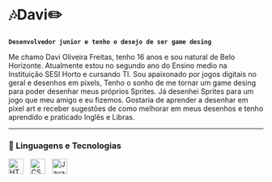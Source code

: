 # 🎶Davi✏️

**`Desenvolvedor junior e tenho o desejo de ser game desing`**

Me chamo Davi Oliveira Freitas, tenho 16 anos e sou natural de Belo Horizonte. Atualmente estou no segundo ano do Ensino medio na Instituição SESI Horto e cursando TI. Sou apaixonado por jogos digitais no geral e desenhos em pixels, Tenho o sonho de me tornar um game desing para poder desenhar meus próprios Sprites. Já desenhei Sprites para um jogo que meu amigo e eu fizemos. Gostaria de aprender a desenhar em pixel art e receber sugestões de como melhorar em meus desenhos e tenho aprendido e praticado Inglês e Libras.

<p align="left">
    <a href="(https://github.com/NotsoGG-davi)">
    </a>
</p>

---

### 🤖 Linguagens e Tecnologias

<img 
    align="left" 
    alt="HTML"
    title="HTML" 
    width="30px" 
    style="padding-right: 10px;" 
    src="https://cdn.jsdelivr.net/gh/devicons/devicon@latest/icons/html5/html5-original.svg" 
/>
<img 
    align="left" 
    alt="CSS" 
    title="CSS"
    width="30px" 
    style="padding-right: 10px;" 
    src="https://cdn.jsdelivr.net/gh/devicons/devicon@latest/icons/css3/css3-original.svg" 
/>
<img 
    align="left" 
    alt="JavaScript" 
    title="JavaScript"
    width="30px" 
    style="padding-right: 10px;" 
    src="https://cdn.jsdelivr.net/gh/devicons/devicon@latest/icons/javascript/javascript-original.svg" 
/>
